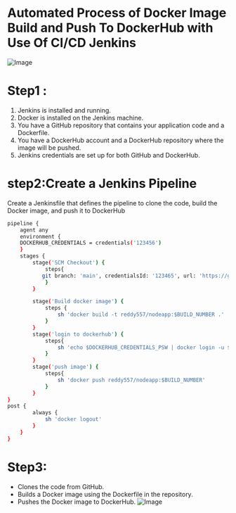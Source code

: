 # Automated Process of Docker Image Build and Push To DockerHub with Use Of CI/CD Jenkins
![Image](https://github.com/user-attachments/assets/0ddaa063-0fed-4502-a325-fec39456cb0a)

# Step1 :
1. Jenkins is installed and running.
2. Docker is installed on the Jenkins machine.
3. You have a GitHub repository that contains your application code and a Dockerfile.
4. You have a DockerHub account and a DockerHub repository where the image will be pushed.
5. Jenkins credentials are set up for both GitHub and DockerHub.
# step2:Create a Jenkins Pipeline
Create a Jenkinsfile that defines the pipeline to clone the code, build the Docker image, and push it to DockerHub
```bash
pipeline {
    agent any 
    environment {
    DOCKERHUB_CREDENTIALS = credentials('123456')
    }
    stages { 
        stage('SCM Checkout') {
            steps{
           git branch: 'main', credentialsId: '123465', url: 'https://github.com/Lakshma12/jenkins-docker.git'
            }
        }

        stage('Build docker image') {
            steps {  
                sh 'docker build -t reddy557/nodeapp:$BUILD_NUMBER .'
            }
        }
        stage('login to dockerhub') {
            steps{
                sh 'echo $DOCKERHUB_CREDENTIALS_PSW | docker login -u $DOCKERHUB_CREDENTIALS_USR --password-stdin'
            }
        }
        stage('push image') {
            steps{
                sh 'docker push reddy557/nodeapp:$BUILD_NUMBER'
            }
        }
}
post {
        always {
            sh 'docker logout'
        }
    }
}
```

# Step3:
- Clones the code from GitHub.
- Builds a Docker image using the Dockerfile in the repository.
- Pushes the Docker image to DockerHub.
![Image](https://github.com/user-attachments/assets/19d10ac6-11f6-49cf-b6c3-28e7bd619f45)
